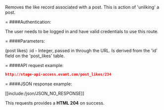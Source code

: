 <!-- --- title: DELETE /post_likes/:id -->

Removes the like record associated with a post. This is action of 'unliking' a post.

=
####Authentication:

The user needs to be logged in and have valid credentials to use this route.

=
####Parameters:

(post likes) :id - Integer, passed in through the URL. Is derived from the 'id' field on the 'post_likes' table.

=
####API request example:
```json
http://stage-api-access.evant.com/post_likes/234
```

=
####JSON response example:

[[include:/json/JSON_NO_RESPONSE]]

This requests provides a <strong>HTML 204</strong> on success.